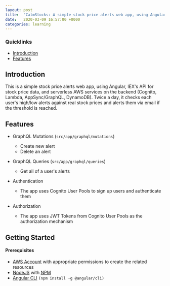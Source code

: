 ```yaml
---
layout: post
title:  "CalmStocks: A simple stock price alerts web app, using Angular, the IEX API, and serverless AWS services."
date:   2020-03-09 16:57:00 +0000
categories: learning
---
```


### Quicklinks
 - [Introduction](#introduction)
 - [Features](#features)

## Introduction

This is a simple stock price alerts web app, using Angular, IEX's API for stock price data, and serverless AWS services on the backend (Cognito, Lambda, AppSync/GraphQL, DynamoDB). Twice a day, it checks each user's high/low alerts against real stock prices and alerts them via email if the threshold is reached.

## Features

- GraphQL Mutations (`src/app/graphql/mutations`)
  - Create new alert
  - Delete an alert

- GraphQL Queries (`src/app/graphql/queries`)
  - Get all of a user's alerts

- Authentication
  - The app uses Cognito User Pools to sign up users and authenticate them
  
- Authorization
  - The app uses JWT Tokens from Cognito User Pools as the authorization mechanism

## Getting Started

#### Prerequisites

* [AWS Account](https://aws.amazon.com/mobile/details) with appropriate permissions to create the related resources
* [NodeJS](https://nodejs.org/en/download/) with [NPM](https://docs.npmjs.com/getting-started/installing-node)
* [Angular CLI](https://github.com/angular/angular-cli) `(npm install -g @angular/cli)`
